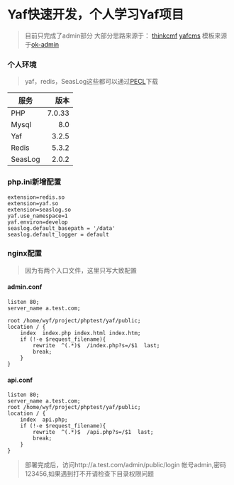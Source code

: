# Yaf快速开发，个人学习Yaf项目
> 目前只完成了admin部分
> 大部分思路来源于：
>[thinkcmf](https://www.thinkcmf.com/)
>[yafcms](https://gitee.com/huoyongliang/yafcms)
>模板来源于[ok-admin](https://gitee.com/wudibo/ok-admin)

### 个人环境
> yaf，redis，SeasLog这些都可以通过[PECL](http://pecl.php.net/)下载

| 服务        | 版本  | 
| --------   | -----:  | 
| PHP      | 7.0.33   | 
| Mysql        |    8.0   | 
| Yaf        |    3.2.5   | 
| Redis        |   5.3.2   | 
| SeasLog        |    2.0.2    | 

### php.ini新增配置
    extension=redis.so
    extension=yaf.so
    extension=seaslog.so
    yaf.use_namespace=1
    yaf.environ=develop
    seaslog.default_basepath = '/data'
    seaslog.default_logger = default

### nginx配置
> 因为有两个入口文件，这里只写大致配置

#### admin.conf

    listen 80;
    server_name a.test.com;

    root /home/wyf/project/phptest/yaf/public;
    location / {
        index  index.php index.html index.htm;
        if (!-e $request_filename){
            rewrite  ^(.*)$  /index.php?s=/$1  last;
            break;
        }
    }


#### api.conf

    listen 80;
    server_name a.test.com;
    root /home/wyf/project/phptest/yaf/public;
    location / {
        index  api.php;
        if (!-e $request_filename){
            rewrite  ^(.*)$  /api.php?s=/$1  last;
            break;
        }
    }


> 部署完成后，访问http://a.test.com/admin/public/login 帐号admin,密码123456,如果遇到打不开请检查下目录权限问题








